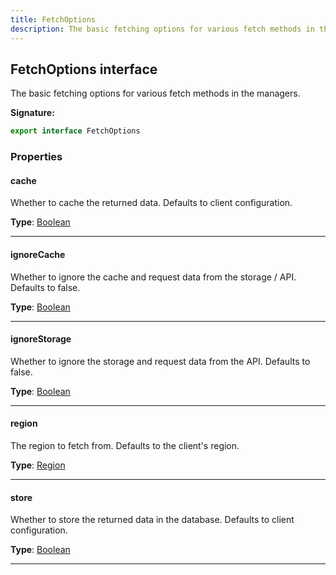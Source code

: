 ```yaml
---
title: FetchOptions
description: The basic fetching options for various fetch methods in the managers.
---
```


## FetchOptions interface

The basic fetching options for various fetch methods in the managers.

**Signature:**

```ts
export interface FetchOptions 
```

### Properties

#### cache

Whether to cache the returned data. Defaults to client configuration.



**Type**: [Boolean](https://developer.mozilla.org/en-US/docs/Web/JavaScript/Reference/Global_Objects/Boolean)

---

#### ignoreCache

Whether to ignore the cache and request data from the storage / API. Defaults to false.



**Type**: [Boolean](https://developer.mozilla.org/en-US/docs/Web/JavaScript/Reference/Global_Objects/Boolean)

---

#### ignoreStorage

Whether to ignore the storage and request data from the API. Defaults to false.



**Type**: [Boolean](https://developer.mozilla.org/en-US/docs/Web/JavaScript/Reference/Global_Objects/Boolean)

---

#### region

The region to fetch from. Defaults to the client's region.



**Type**: [Region](/api/Region.md)

---

#### store

Whether to store the returned data in the database. Defaults to client configuration.



**Type**: [Boolean](https://developer.mozilla.org/en-US/docs/Web/JavaScript/Reference/Global_Objects/Boolean)

---

